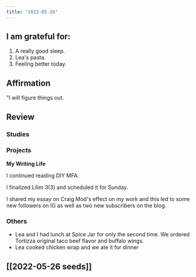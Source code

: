 ```yaml
---
title: "2022-05-26"
---
```

## I am grateful for:
1. A really good sleep.
2. Lea's pasta.
3. Feeling better today.

## Affirmation

"I will figure things out.

## Review

### Studies

### Projects

**My Writing Life**

I continued reading DIY MFA.

I finalized Lilim 3(3) and scheduled it for Sunday.

I shared my essay on Craig Mod's effect on my work and this led to some new followers on IG as well as two new subscribers on the blog.

### Others

- Lea and I had lunch at Spice Jar for only the second time. We ordered Tortizza original taco beef flavor and buffalo wings.
- Lea cooked chicken wrap and we ate it for dinner

## [[2022-05-26 seeds]]